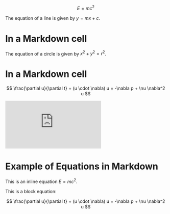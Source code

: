 $$ 
E = mc^2 
$$


The equation of a line is given by $y = mx + c$.


# In a Markdown cell
The equation of a circle is given by $x^2 + y^2 = r^2$.

# In a Markdown cell
$$
\frac{\partial u}{\partial t} + (u \cdot \nabla) u = -\nabla p + \nu \nabla^2 u
$$

![Kinetic Energy Equation](https://latex.codecogs.com/png.latex?E_k%20%3D%200.5%20%2A%20m%20%2A%20v%5E2)


# Example of Equations in Markdown

This is an inline equation $E = mc^2$.

This is a block equation:

$$
\frac{\partial u}{\partial t} + (u \cdot \nabla) u = -\nabla p + \nu \nabla^2 u
$$
